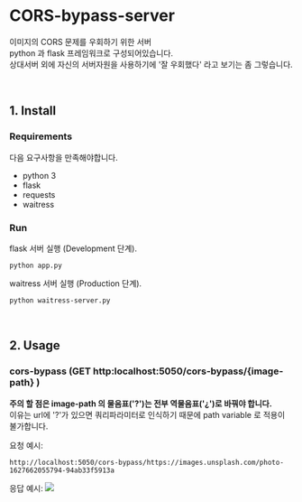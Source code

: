 # CORS-bypass-server
이미지의 CORS 문제를 우회하기 위한 서버  
python 과 flask 프레임워크로 구성되어있습니다.  
상대서버 외에 자신의 서버자원을 사용하기에 '잘 우회했다' 라고 보기는 좀 그렇습니다.

<br/>

## 1. Install
### Requirements
다음 요구사항을 만족해야합니다.

- python 3
- flask
- requests
- waitress


### Run
flask 서버 실행 (Development 단계).
```shell
python app.py
```

waitress 서버 실행 (Production 단계).
```shell
python waitress-server.py
```

<br/>

## 2. Usage
### cors-bypass (GET http:localhost:5050/cors-bypass/{image-path} )

**주의 할 점은 image-path 의 물음표('?')는 전부 역물음표('¿')로 바꿔야 합니다.**  
이유는 url에 '?'가 있으면 쿼리파라미터로 인식하기 때문에 path variable 로 적용이 불가합니다.  


요청 예시:
```http request
http://localhost:5050/cors-bypass/https://images.unsplash.com/photo-1627662055794-94ab33f5913a
```

응답 예시:
![](https://images.unsplash.com/photo-1627662055794-94ab33f5913a)
